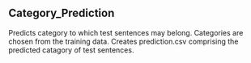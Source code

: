 ## Category_Prediction
Predicts category to which test sentences may belong. Categories are chosen from the training data.
Creates prediction.csv comprising the predicted catagory of test sentences.
